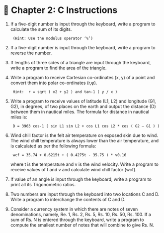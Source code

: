 # 📌 Chapter 2: C Instructions

1. If a five-digit number is input through the keyboard, write a 
program to calculate the sum of its digits.

        (Hint: Use the modulus operator ‘%’) 

1. If a five-digit number is input through the keyboard, write a 
program to reverse the number. 

1. If lengths of three sides of a triangle are input through the 
keyboard, write a program to find the area of the triangle. 

1. Write a program to receive Cartesian co-ordinates (x, y) of a point 
and convert them into polar co-ordinates (r,φ).  
        
        Hint:  r = sqrt ( x2 + y2 ) and tan-1 ( y / x )
             
1. Write a program to receive values of latitude (L1, L2) and longitude 
(G1, G2), in degrees, of two places on the earth and output the 
distance (D) between them in nautical miles. The formula for 
distance in nautical miles is: 

        D = 3963 cos-1 ( sin L1 sin L2 + cos L1 cos L2 * cos ( G2 – G1 ) ) 

1. Wind chill factor is the felt air temperature on exposed skin due to 
wind. The wind chill temperature is always lower than the air 
temperature, and is calculated as per the following formula: 

        wcf = 35.74 + 0.6215t + ( 0.4275t - 35.75 ) * v0.16 

    where t is the temperature and v is the wind velocity. Write a 
program to receive values of t and v and calculate wind chill factor 
(wcf). 

1. If value of an angle is input through the keyboard, write a program 
to print all its Trigonometric ratios.

1. Two numbers are input through the keyboard into two locations C 
and D. Write a program to interchange the contents of C and D. 

1. Consider a currency system in which there are notes of seven 
denominations, namely, Re. 1, Rs. 2, Rs. 5, Rs. 10, Rs. 50, Rs. 100. If 
a sum of Rs. N is entered through the keyboard, write a program to 
compute the smallest number of notes that will combine to give Rs. 
N.
##